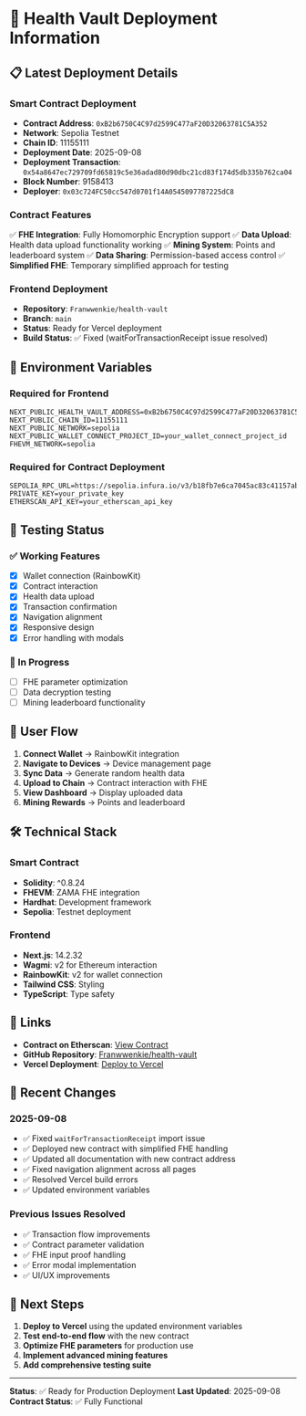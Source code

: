 # 🚀 Health Vault Deployment Information

## 📋 Latest Deployment Details

### Smart Contract Deployment
- **Contract Address**: `0xB2b6750C4C97d2599C477aF20D32063781C5A352`
- **Network**: Sepolia Testnet
- **Chain ID**: 11155111
- **Deployment Date**: 2025-09-08
- **Deployment Transaction**: `0x54a8647ec729709fd65819c5e36adad80d90dbc21cd83f174d5db335b762ca04`
- **Block Number**: 9158413
- **Deployer**: `0x03c724FC50cc547d0701f14A0545097787225dC8`

### Contract Features
✅ **FHE Integration**: Fully Homomorphic Encryption support
✅ **Data Upload**: Health data upload functionality working
✅ **Mining System**: Points and leaderboard system
✅ **Data Sharing**: Permission-based access control
✅ **Simplified FHE**: Temporary simplified approach for testing

### Frontend Deployment
- **Repository**: `Franwwenkie/health-vault`
- **Branch**: `main`
- **Status**: Ready for Vercel deployment
- **Build Status**: ✅ Fixed (waitForTransactionReceipt issue resolved)

## 🔧 Environment Variables

### Required for Frontend
```env
NEXT_PUBLIC_HEALTH_VAULT_ADDRESS=0xB2b6750C4C97d2599C477aF20D32063781C5A352
NEXT_PUBLIC_CHAIN_ID=11155111
NEXT_PUBLIC_NETWORK=sepolia
NEXT_PUBLIC_WALLET_CONNECT_PROJECT_ID=your_wallet_connect_project_id
FHEVM_NETWORK=sepolia
```

### Required for Contract Deployment
```env
SEPOLIA_RPC_URL=https://sepolia.infura.io/v3/b18fb7e6ca7045ac83c41157ab93f990
PRIVATE_KEY=your_private_key
ETHERSCAN_API_KEY=your_etherscan_api_key
```

## 🧪 Testing Status

### ✅ Working Features
- [x] Wallet connection (RainbowKit)
- [x] Contract interaction
- [x] Health data upload
- [x] Transaction confirmation
- [x] Navigation alignment
- [x] Responsive design
- [x] Error handling with modals

### 🔄 In Progress
- [ ] FHE parameter optimization
- [ ] Data decryption testing
- [ ] Mining leaderboard functionality

## 📱 User Flow

1. **Connect Wallet** → RainbowKit integration
2. **Navigate to Devices** → Device management page
3. **Sync Data** → Generate random health data
4. **Upload to Chain** → Contract interaction with FHE
5. **View Dashboard** → Display uploaded data
6. **Mining Rewards** → Points and leaderboard

## 🛠️ Technical Stack

### Smart Contract
- **Solidity**: ^0.8.24
- **FHEVM**: ZAMA FHE integration
- **Hardhat**: Development framework
- **Sepolia**: Testnet deployment

### Frontend
- **Next.js**: 14.2.32
- **Wagmi**: v2 for Ethereum interaction
- **RainbowKit**: v2 for wallet connection
- **Tailwind CSS**: Styling
- **TypeScript**: Type safety

## 🔗 Links

- **Contract on Etherscan**: [View Contract](https://sepolia.etherscan.io/address/0xB2b6750C4C97d2599C477aF20D32063781C5A352)
- **GitHub Repository**: [Franwwenkie/health-vault](https://github.com/Franwwenkie/health-vault)
- **Vercel Deployment**: [Deploy to Vercel](https://vercel.com)

## 📝 Recent Changes

### 2025-09-08
- ✅ Fixed `waitForTransactionReceipt` import issue
- ✅ Deployed new contract with simplified FHE handling
- ✅ Updated all documentation with new contract address
- ✅ Fixed navigation alignment across all pages
- ✅ Resolved Vercel build errors
- ✅ Updated environment variables

### Previous Issues Resolved
- ✅ Transaction flow improvements
- ✅ Contract parameter validation
- ✅ FHE input proof handling
- ✅ Error modal implementation
- ✅ UI/UX improvements

## 🚀 Next Steps

1. **Deploy to Vercel** using the updated environment variables
2. **Test end-to-end flow** with the new contract
3. **Optimize FHE parameters** for production use
4. **Implement advanced mining features**
5. **Add comprehensive testing suite**

---

**Status**: ✅ Ready for Production Deployment
**Last Updated**: 2025-09-08
**Contract Status**: ✅ Fully Functional
